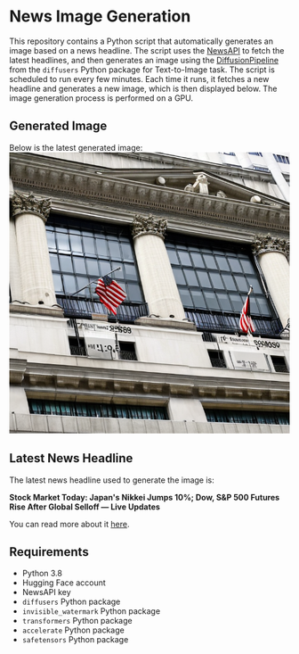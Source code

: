 # News Image Generation
This repository contains a Python script that automatically generates an image based on a news headline. The script uses the [NewsAPI](https://newsapi.org/) to fetch the latest headlines, and then generates an image using the [DiffusionPipeline](https://github.com/huggingface/diffusers) from the `diffusers` Python package for Text-to-Image task.
The script is scheduled to run every few minutes. Each time it runs, it fetches a new headline and generates a new image, which is then displayed below. The image generation process is performed on a GPU.

## Generated Image
Below is the latest generated image:
![Generated Image](image.png)

## Latest News Headline
The latest news headline used to generate the image is:

**Stock Market Today: Japan's Nikkei Jumps 10%; Dow, S&P 500 Futures Rise After Global Selloff — Live Updates**

You can read more about it [here](https://news.google.com/rss/articles/CBMimgFBVV95cUxOaUdzVEc0VUxhSTJPZ0VxYlY1NHE1Y3ZtblpzaXBBdG1Oa1IwQU5NR1BST3B3VkM1U2QyYjJJMTA4TVEtWWZsaFpCVVRSa1pkN3hsNkVZLTBEUGlyU283ejZmQTAyMnRRck1nMXRPOWs2R01rNm9UbEhRYTNZejY2UVQtRE45UXhEZ29rSWhzUTl1ZG80b3RCQXFn?oc=5).

## Requirements
- Python 3.8
- Hugging Face account
- NewsAPI key
- `diffusers` Python package
- `invisible_watermark` Python package
- `transformers` Python package
- `accelerate` Python package
- `safetensors` Python package
